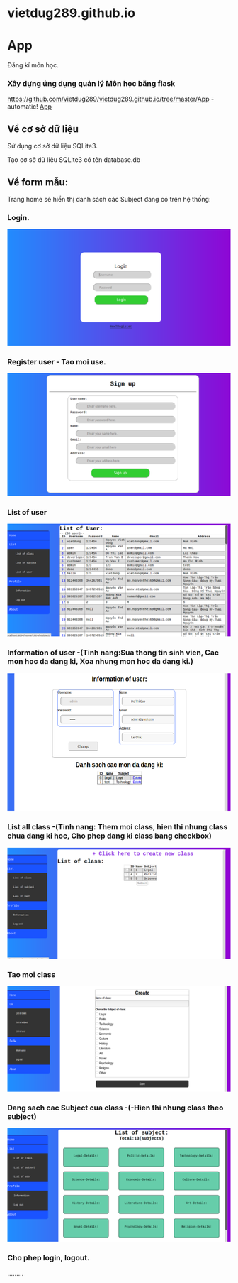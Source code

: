 # vietdug289.github.io
# App
Đăng kí môn học.
### Xây dựng ứng dụng quản lý Môn học bằng flask
https://github.com/vietdug289/vietdug289.github.io/tree/master/App - automatic!
[App](https://github.com/vietdug289/vietdug289.github.io/tree/master/App)
## Về cơ sở dữ liệu

Sử dụng cơ sở dữ liệu SQLite3.

Tạo cơ sở dữ liệu SQLite3 có tên database.db


## Về form mẫu:

Trang home sẽ hiển thị danh sách các Subject đang có trên hệ thống:
### Login.
![login.png](https://raw.githubusercontent.com/vietdug289/vietdug289.github.io/master/Picture/Screenshot%20from%202019-02-15%2016-31-50.png)
### Register user - Tao moi use.
![register.png](https://raw.githubusercontent.com/vietdug289/vietdug289.github.io/master/Picture/Screenshot%20from%202019-02-15%2016-32-39.png)
### List of user
![listofuser.png](https://raw.githubusercontent.com/vietdug289/vietdug289.github.io/master/Picture/Screenshot%20from%202019-02-15%2016-34-01.png)
### Information of user -(Tinh nang:Sua thong tin sinh vien, Cac mon hoc da dang ki, Xoa nhung mon hoc da dang ki.)
![infor.png](https://raw.githubusercontent.com/vietdug289/vietdug289.github.io/master/Picture/Screenshot%20from%202019-02-15%2016-34-50.png)
### List all class -(Tinh nang: Them moi class, hien thi nhung class chua dang ki hoc, Cho phep dang ki class bang checkbox)
![class.png](https://raw.githubusercontent.com/vietdug289/vietdug289.github.io/master/Picture/Screenshot%20from%202019-02-15%2016-35-43.png)
### Tao moi class 
![createclass.png](https://raw.githubusercontent.com/vietdug289/vietdug289.github.io/master/Picture/Screenshot%20from%202019-02-15%2016-36-17.png)
### Dang sach cac Subject cua class -(-Hien thi nhung class theo subject)
![subject.png](https://raw.githubusercontent.com/vietdug289/vietdug289.github.io/master/Picture/Screenshot%20from%202019-02-15%2016-37-02.png)
### Cho phep login, logout.
.........

 
